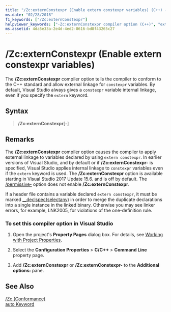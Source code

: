 ```yaml
---
title: "/Zc:externConstexpr (Enable extern constexpr variables) (C++) - Visual Studio"
ms.date: "02/28/2018"
f1_keywords: ["/Zc:externConstexpr"]
helpviewer_keywords: ["-Zc:externConstexpr compiler option (C++)", "extern constexpr variables (C++)"]
ms.assetid: 4da5e33a-2e4d-4ed2-8616-bd8f43265c27
---
```

# /Zc:externConstexpr (Enable extern constexpr variables)

The **/Zc:externConstexpr** compiler option tells the compiler to conform to the C++ standard and allow external linkage for `constexpr` variables. By default, Visual Studio always gives a `constexpr` variable internal linkage, even if you specify the `extern` keyword.

## Syntax

> **/Zc:externConstexpr**[**-**]

## Remarks

The **/Zc:externConstexpr** compiler option causes the compiler to apply external linkage to variables declared by using `extern constexpr`. In earlier versions of Visual Studio, and by default or if **/Zc:externConstexpr-** is specified, Visual Studio applies internal linkage to `constexpr` variables even if the `extern` keyword is used. The **/Zc:externConstexpr** option is available starting in Visual Studio 2017 Update 15.6. and is off by default. The [/permissive-](permissive-standards-conformance.md) option does not enable **/Zc:externConstexpr**.

If a header file contains a variable declared `extern constexpr`, it must be marked [__declspec(selectany)](../../cpp/selectany.md) in order to merge the duplicate declarations into a single instance in the linked binary. Otherwise you may see linker errors, for example, LNK2005, for violations of the one-definition rule.

### To set this compiler option in Visual Studio

1. Open the project's **Property Pages** dialog box. For details, see [Working with Project Properties](../working-with-project-properties.md).

1. Select the **Configuration Properties** > **C/C++** > **Command Line** property page.

1. Add **/Zc:externConstexpr** or **/Zc:externConstexpr-** to the **Additional options:** pane.

## See Also

[/Zc (Conformance)](zc-conformance.md)<br/>
[auto Keyword](../../cpp/auto-keyword.md)